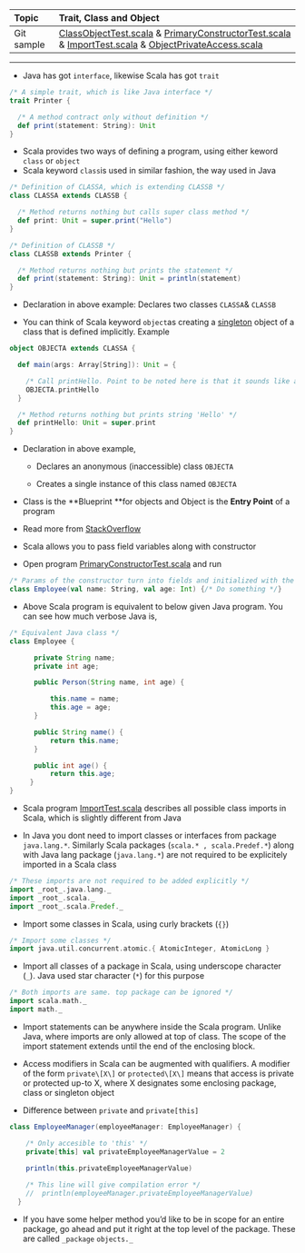 | Topic | Trait, Class and Object |
| :--- | :--- |
| Git sample | [ClassObjectTest.scala](https://github.com/inbravo/scala-src/blob/master/src/main/scala/com/inbravo/lang/ClassObjectTest.scala) & [PrimaryConstructorTest.scala](https://github.com/inbravo/scala-src/blob/master/src/main/scala/com/inbravo/lang/PrimaryConstructorTest.scala) & [ImportTest.scala](https://github.com/inbravo/scala-src/blob/master/src/main/scala/com/inbravo/lang/ImportTest.scala) & [ObjectPrivateAccess.scala](https://github.com/inbravo/scala-src/blob/master/src/main/scala/com/inbravo/lang/ObjectPrivateAccess.scala)|

---

* Java has got `interface`, likewise Scala has got `trait`

```scala
/* A simple trait, which is like Java interface */
trait Printer {

  /* A method contract only without definition */
  def print(statement: String): Unit
}
```

* Scala provides two ways of defining a program, using either keword `class` or `object`
* Scala keyword `class`is used in similar fashion, the way used in Java

```scala
/* Definition of CLASSA, which is extending CLASSB */
class CLASSA extends CLASSB {

  /* Method returns nothing but calls super class method */
  def print: Unit = super.print("Hello")
}

/* Definition of CLASSB */
class CLASSB extends Printer {

  /* Method returns nothing but prints the statement */
  def print(statement: String): Unit = println(statement)
}
```

* Declaration in above example: Declares two classes `CLASSA`& `CLASSB`

* You can think of Scala keyword `object`as creating a [singleton](http://en.wikipedia.org/wiki/Singleton_pattern) object of a class that is defined implicitly. Example

```scala
object OBJECTA extends CLASSA {

  def main(args: Array[String]): Unit = {

    /* Call printHello. Point to be noted here is that it sounds like a Java static method call */
    OBJECTA.printHello
  }

  /* Method returns nothing but prints string 'Hello' */
  def printHello: Unit = super.print
}
```

* Declaration in above example,

  * Declares an anonymous \(inaccessible\) class `OBJECTA`

  * Creates a single instance of this class named `OBJECTA`

* Class is the **Blueprint **for objects and Object is the **Entry Point** of a program

* Read more from [StackOverflow](http://stackoverflow.com/questions/1755345/difference-between-object-and-class-in-scala)

* Scala allows you to pass field variables along with constructor
* Open program [PrimaryConstructorTest.scala](https://github.com/inbravo/scala-src/blob/master/src/main/scala/com/inbravo/lang/PrimaryConstructorTest.scala) and run

```scala
/* Params of the constructor turn into fields and initialized with the construction parameters */
class Employee(val name: String, val age: Int) {/* Do something */}
```

* Above Scala program is equivalent to below given Java program. You can see how much verbose Java is,

```java
/* Equivalent Java class */
class Employee { 

      private String name;
      private int age;

      public Person(String name, int age) {

          this.name = name;
          this.age = age;
      }

      public String name() { 
          return this.name; 
      }

      public int age() { 
          return this.age; 
     }
}
```

* Scala program [ImportTest.scala](https://github.com/inbravo/scala-src/blob/master/src/main/scala/com/inbravo/lang/ImportTest.scala) describes all possible class imports in Scala, which is slightly different from Java

* In Java you dont need to import classes or interfaces from package `java.lang.*`. Similarly Scala packages  \(`scala.* , scala.Predef.*`\) along with Java lang package \(`java.lang.*`\) are not required to be explicitely imported in a Scala class

```scala
/* These imports are not required to be added explicitly */
import _root_.java.lang._
import _root_.scala._
import _root_.scala.Predef._
```

* Import some classes in Scala, using curly brackets \(`{}`\)

```scala
/* Import some classes */
import java.util.concurrent.atomic.{ AtomicInteger, AtomicLong }
```

* Import all classes of a package in Scala, using underscope character \(`_`\). Java used star character \(`*`\) for this purpose

```scala
/* Both imports are same. top package can be ignored */
import scala.math._
import math._
```

* Import statements can be anywhere inside the Scala program. Unlike Java, where imports are only allowed at top of class. The scope of the import statement extends until the end of the enclosing block.

* Access modifiers in Scala can be augmented with qualifiers. A modifier  of the form `private\[X\]` or `protected\[X\]` means that access is private or protected up-to X, where X designates some enclosing package, class or singleton object

* Difference between `private` and `private[this]` 

```scala
class EmployeeManager(employeeManager: EmployeeManager) {

    /* Only accesible to 'this' */
    private[this] val privateEmployeeManagerValue = 2

    println(this.privateEmployeeManagerValue)
    
    /* This line will give compilation error */
    //  println(employeeManager.privateEmployeeManagerValue) 
  }
```

* If you have some helper method you’d like to be in scope for an entire package, go ahead and put it right at the top level of the
   package. These are called `_package` `objects._`
